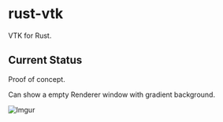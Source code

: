 # rust-vtk

VTK for Rust.

## Current Status

Proof of concept.

Can show a empty Renderer window with gradient background.

![Imgur](http://i.imgur.com/n8UwbuR.png)
